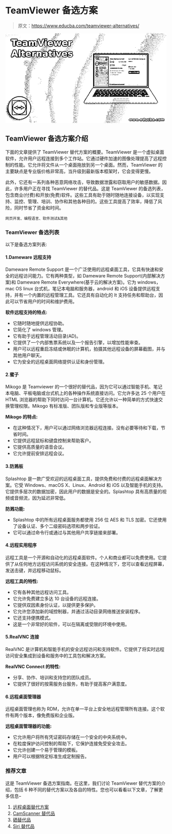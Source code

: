 # TeamViewer 备选方案

> 原文：<https://www.educba.com/teamviewer-alternatives/>

![TeamViewer Alternatives](img/38173ace24c0bbcfa2fd6e17e7def375.png)



## TeamViewer 备选方案介绍

下面的文章提供了 TeamViewer 替代方案的概要。TeamViewer 是一个虚拟桌面软件，允许用户远程连接到多个工作站。它通过硬件加速的图像处理提高了远程控制的性能。它允许将文件从一个桌面拖放到另一个桌面。然而，TeamViewer 的主要缺点是专业版价格非常高，当升级到最新版本框架时，它会变得更慢。

此外，它还有一系列各种恶意网络攻击，导致数据泄露和窃取用户的敏感数据。因此，许多用户正在寻找 TeamViewer 的替代品。这是 TeamViewer 的备选列表，包含商业(付费)和开放(免费)软件。这些工具有助于随时随地连接设备，以实现支持、监控、管理、培训、协作和其他各种目的。这些工具提高了效率，降低了风险，同时节省了资金和时间。

<small>网页开发、编程语言、软件测试&其他</small>

### TeamViewer 备选列表

以下是备选方案列表:

#### 1.Dameware 远程支持

Dameware Remote Support 是一个广泛使用的远程桌面工具，它具有快速和安全的远程访问能力。它有两种类型，如 Dameware Remote Support(内部解决方案)和 Dameware Remote Everywhere(基于云的解决方案)。它为 windows，mac OS linux 台式机，笔记本电脑和服务器，android 和 iOS 设备提供远程支持，并有一个内置的远程管理工具。它还具有自动化的 It 支持任务和帮助台，因此可以节省用户的时间和维护费用。

**软件远程支持的特点:**

*   它随时随地提供远程协助。
*   它简化了 windows 管理。
*   它有助于远程管理活动目录(AD)。
*   它提供了一个内部售票系统以及一个报告引擎，以增加性能审查。
*   用户可以远程重启冻结或休眠的计算机，拍摄其他远程设备的屏幕截图，并与其他用户聊天。
*   它为安全的远程桌面网络提供认证和身份管理。

#### 2.蜜子

Mikogo 是 Teamviewer 的一个很好的替代品，因为它可以通过智能手机、笔记本电脑、平板电脑或台式机上的各种操作系统直接访问。它允许多达 25 个用户在 HTML 浏览器的帮助下同时访问一台计算机。它还允许以一种简单的方式快速交换管理权限。Mikogo 有标准版、团队版和专业版等版本。

**Mikogo 的特点:**

*   在这种情况下，用户可以通过网络浏览器远程连接。没有必要等待和下载，节省时间。
*   它提供远程鼠标和键盘控制来帮助客户。
*   它提供高质量的语音会议。
*   它允许提前安排远程会议。

#### 3.防溅板

Splashtop 是一款广受欢迎的远程桌面工具，提供免费和付费的远程桌面解决方案。它受 Windows、macOS X、Linux、Android 和 iOS 以及智能手机的支持。它提供多层次的数据加密，因此用户的数据是安全的。Splashtop 具有高质量的视频或音频流，因为延迟非常低。

**防溅功能:**

*   Splashtop 中的所有远程桌面服务都使用 256 位 AES 和 TLS 加密。它还使用了设备认证、多个二级密码选项和两步验证。
*   它可以通过命令行或通过与其他用户共享链接来部署。

#### 4.远程实用程序

远程工具是一个开源和自动化的远程桌面软件。个人和商业都可以免费使用。它提供了从任何地方远程访问系统的安全连接。在这种情况下，您可以查看远程屏幕，发送击键，并远程移动鼠标。

**远程工具的特性:**

*   它有各种其他远程访问工具。
*   它允许免费建立多达 10 台设备的远程连接。
*   它提供双因素身份认证，以提供更多保护。
*   它允许您添加新的域控制器，并通过活动目录网络推送安装程序。
*   它还支持便携模式。
*   这是一个非常好的软件，可以在隔离或受限的环境中使用。

#### 5.RealVNC 连接

RealVNC 是计算机和智能手机的安全远程访问和支持软件。它提供了将实时远程访问安全集成到设备和服务中的工具包和解决方案。

**RealVNC Connect 的特性:**

*   分享、协作、培训和支持您的团队成员。
*   它提供了很好的按需服务台服务，有助于提高客户满意度。

#### 6.远程桌面管理器

远程桌面管理也称为 RDM，允许在单一平台上安全地远程管理所有连接。这个软件有两个版本，像免费版和企业版。

**远程桌面管理器的功能:**

*   它允许用户将所有凭证密码存储在一个安全的中央系统中。
*   在粒度保护访问控制的帮助下，它保护连接免受安全攻击。
*   它允许创建一个易于管理的模板。
*   用户可以根据特定标准生成定制报告。

### 推荐文章

这是 TeamViewer 备选方案指南。在这里，我们讨论 TeamViewer 替代方案的介绍，包括 6 种不同的替代方案以及各自的特性。您也可以看看以下文章，了解更多信息–

1.  [远程桌面替代方案](https://www.educba.com/remote-desktop-alternatives/)
2.  [CamScanner 替代品](https://www.educba.com/camscanner-alternatives/)
3.  [硒替代品](https://www.educba.com/selenium-alternatives/)
4.  [Siri 替代品](https://www.educba.com/siri-alternatives/)





